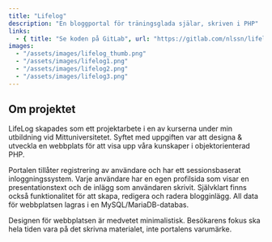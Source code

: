 ```yaml
---
title: "Lifelog"
description: "En bloggportal för träningsglada själar, skriven i PHP"
links:
  - { title: "Se koden på GitLab", url: "https://gitlab.com/nlssn/lifelog" }
images:
  - "/assets/images/lifelog_thumb.png"
  - "/assets/images/lifelog1.png"
  - "/assets/images/lifelog2.png"
  - "/assets/images/lifelog3.png"
---
```


## Om projektet

LifeLog skapades som ett projektarbete i en av kurserna under min utbildning vid Mittuniversitetet.
Syftet med uppgiften var att designa &amp; utveckla en webbplats för att visa upp våra kunskaper i objektorienterad PHP.

Portalen tillåter registrering av användare och har ett sessionsbaserat inloggningssystem. Varje användare har en egen profilsida som visar en presentationstext och de inlägg som användaren skrivit. Självklart finns också funktionalitet för att skapa, redigera och radera blogginlägg.
All data för webbplatsen lagras i en MySQL/MariaDB-databas.

Designen för webbplatsen är medvetet minimalistisk. Besökarens fokus ska hela tiden vara på det skrivna materialet, inte portalens varumärke.
